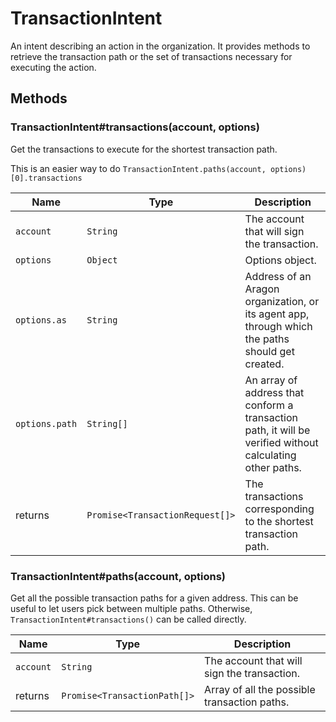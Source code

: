 # TransactionIntent

An intent describing an action in the organization. It provides methods to retrieve the transaction path or the set of transactions necessary for executing the action.

## Methods

### TransactionIntent\#transactions\(account, options\)

Get the transactions to execute for the shortest transaction path.

This is an easier way to do `TransactionIntent.paths(account, options)[0].transactions`

| Name           | Type                            | Description                                                                                               |
| -------------- | ------------------------------- | --------------------------------------------------------------------------------------------------------- |
| `account`      | `String`                        | The account that will sign the transaction.                                                               |
| `options`      | `Object`                        | Options object.                                                                                           |
| `options.as`   | `String`                        | Address of an Aragon organization, or its agent app, through which the paths should get created.          |
| `options.path` | `String[]`                      | An array of address that conform a transaction path, it will be verified without calculating other paths. |
| returns        | `Promise<TransactionRequest[]>` | The transactions corresponding to the shortest transaction path.                                          |

### TransactionIntent\#paths\(account, options\)

Get all the possible transaction paths for a given address. This can be useful to let users pick between multiple paths. Otherwise, `TransactionIntent#transactions()` can be called directly.

| Name           | Type                         | Description                                                                                               |
| -------------- | ---------------------------- | --------------------------------------------------------------------------------------------------------- |
| `account`      | `String`                     | The account that will sign the transaction.                                                               |
| returns        | `Promise<TransactionPath[]>` | Array of all the possible transaction paths.                                                              |
